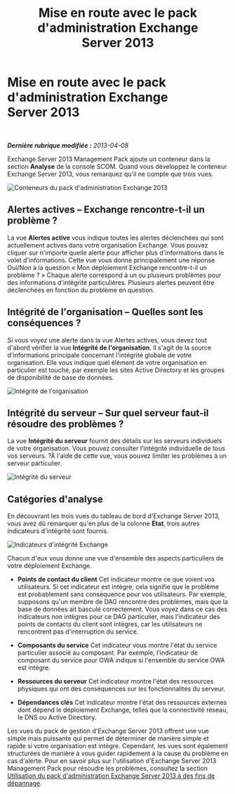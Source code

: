 ﻿---
title: Mise en route avec le pack d'administration Exchange Server 2013
TOCTitle: Mise en route avec le pack d'administration Exchange Server 2013
ms:assetid: 72d1609f-ab32-44d8-aa40-b1de587442d2
ms:mtpsurl: https://technet.microsoft.com/fr-fr/library/Dn195908(v=EXCHG.150)
ms:contentKeyID: 53275525
ms.date: 01/09/2015
mtps_version: v=EXCHG.150
ms.translationtype: HT
---

# Mise en route avec le pack d'administration Exchange Server 2013

 

_**Dernière rubrique modifiée :**  2013-04-08_

Exchange Server 2013 Management Pack ajoute un conteneur dans la section **Analyse** de la console SCOM. Quand vous développez le conteneur Exchange Server 2013, vous remarquez qu'il ne compte que trois vues.

![Conteneurs du pack d'administration Exchange 2013](images/Dn195908.253b4ec5-2103-4b0c-a22e-5ebd24d08600(EXCHG.150).png "Conteneurs du pack d'administration Exchange 2013")

## Alertes actives – Exchange rencontre-t-il un problème ?

La vue **Alertes active** vous indique toutes les alertes déclenchées qui sont actuellement actives dans votre organisation Exchange. Vous pouvez cliquer sur n'importe quelle alerte pour afficher plus d'informations dans le volet d'informations. Cette vue vous donne principalement une réponse Oui/Non à la question « Mon déploiement Exchange rencontre-t-il un problème ? » Chaque alerte correspond à un ou plusieurs problèmes pour des informations d'intégrité particulières. Plusieurs alertes peuvent être déclenchées en fonction du problème en question.

## Intégrité de l'organisation – Quelles sont les conséquences ?

Si vous voyez une alerte dans la vue Alertes actives, vous devez tout d'abord vérifier la vue **Intégrité de l'organisation**. Il s'agit de la source d'informations principale concernant l'intégrité globale de votre organisation. Elle vous indique quel élément de votre organisation en particulier est touché, par exemple les sites Active Directory et les groupes de disponibilité de base de données.

![Intégrité de l'organisation](images/Dn195908.603c920b-7b88-4956-87d9-09d93fa6cba3(EXCHG.150).png "Intégrité de l'organisation")

## Intégrité du serveur – Sur quel serveur faut-il résoudre des problèmes ?

La vue **Intégrité du serveur** fournit des détails sur les serveurs individuels de votre organisation. Vous pouvez consulter l'intégrité individuelle de tous vos serveurs. ?À l'aide de cette vue, vous pouvez limiter les problèmes à un serveur particulier.

![Intégrité du serveur](images/Dn195913.c863be83-fc4b-4daf-a18b-27b1aae15b1d(EXCHG.150).png "Intégrité du serveur")

## Catégories d'analyse

En découvrant les trois vues du tableau de bord d'Exchange Server 2013, vous avez dû remarquer qu'en plus de la colonne **État**, trois autres indicateurs d'intégrité sont fournis.

![Indicateurs d'intégrité Exchange](images/Dn195908.dd10ed0b-abe5-41aa-8d43-b4fb10133984(EXCHG.150).png "Indicateurs d'intégrité Exchange")

Chacun d'eux vous donne une vue d'ensemble des aspects particuliers de votre déploiement Exchange.

  - **Points de contact du client** Cet indicateur montre ce que voient vos utilisateurs. Si cet indicateur est intègre, cela signifie que le problème est probablement sans conséquence pour vos utilisateurs. Par exemple, supposons qu'un membre de DAG rencontre des problèmes, mais que la base de données ait basculé correctement. Vous voyez dans ce cas des indicateurs non intègres pour ce DAG particulier, mais l'indicateur des points de contacts du client sont intègres, car les utilisateurs ne rencontrent pas d'interruption du service.

  - **Composants du service** Cet indicateur vous montre l'état du service particulier associé au composant. Par exemple, l'indicateur de composant du service pour OWA indique si l'ensemble du service OWA est intègre.

  - **Ressources du serveur** Cet indicateur montre l'état des ressources physiques qui ont des conséquences sur les fonctionnalités du serveur.

  - **Dépendances clés** Cet indicateur montre l'état des ressources externes dont dépend le déploiement Exchange, telles que la connectivité réseau, le DNS ou Active Directory.

Les vues du pack de gestion d'Exchange Server 2013 offrent une vue simple mais puissante qui permet de déterminer de manière simple et rapide si votre organisation est intègre. Cependant, les vues sont également structurées de manière à vous guider rapidement à la cause du problème en cas d'alerte. Pour en savoir plus sur l'utilisation d'Exchange Server 2013 Management Pack pour résoudre les problèmes, consultez la section [Utilisation du pack d'administration Exchange Server 2013 à des fins de dépannage](using-the-exchange-server-2013-management-pack-for-troubleshooting.md).

